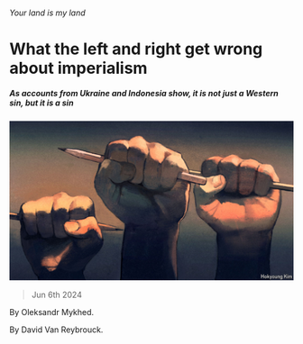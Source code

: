 ###### Your land is my land

# What the left and right get wrong about imperialism 

##### As accounts from Ukraine and Indonesia show, it is not just a Western sin, but it is a sin 

![image](images/20240608_CUD002.jpg) 

> Jun 6th 2024 

 By Oleksandr Mykhed.

By David Van Reybrouck. 


